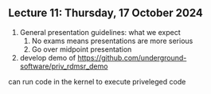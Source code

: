 ## Lecture 11: Thursday, 17 October 2024

1. General presentation guidelines: what we expect
    1. No exams means presentations are more serious
    1. Go over midpoint presentation
1. develop demo of <https://github.com/underground-software/priv_rdmsr_demo>

can run code in the kernel to execute priveleged code
